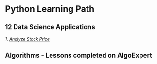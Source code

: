 # Python Learning Path

## 12 Data Science Applications
###### 1. [Analyze Stock Price](https://youtu.be/JwSS70SZdyM?t=174)



## Algorithms - Lessons completed on AlgoExpert
